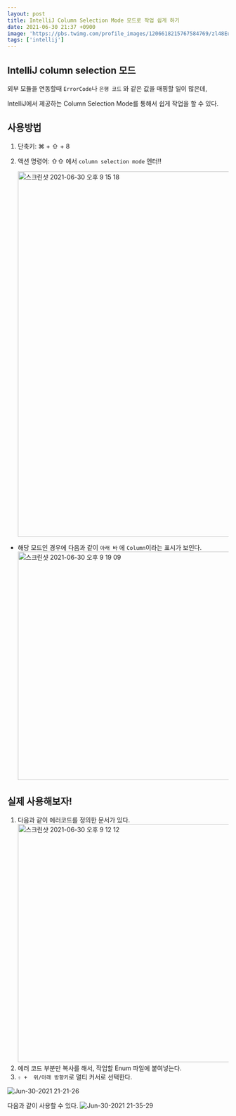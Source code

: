 ```yaml
---
layout: post
title: IntelliJ Column Selection Mode 모드로 작업 쉽게 하기
date: 2021-06-30 21:37 +0900
image: 'https://pbs.twimg.com/profile_images/1206618215767584769/zl48EuhC_400x400.jpg'
tags: ['intellij']
---
```

## IntelliJ column selection 모드 

외부 모듈을 연동할때 `ErrorCode`나 `은행 코드` 와 같은 값을 매핑할 일이 많은데, 

IntelliJ에서 제공하는 Column Selection Mode를 통해서 쉽게 작업을 할 수 있다. 



## 사용방법

1. 단축키: ⌘ + ⇧ + 8  

2. 액션 명령어: ⇧⇧ 에서 `column selection mode`  엔터!!

   <img width="830" alt="스크린샷 2021-06-30 오후 9 15 18" src="https://user-images.githubusercontent.com/28615416/123959670-64ff6a80-d9e9-11eb-9b40-1a1a3de37277.png">

- 해당 모드인 경우에 다음과 같이 `아래 바` 에 `Column`이라는 표시가 보인다.
  <img width="519" alt="스크린샷 2021-06-30 오후 9 19 09" src="https://user-images.githubusercontent.com/28615416/123959676-65980100-d9e9-11eb-8737-2a9b0e7f85f0.png">



## 실제 사용해보자!

1. 다음과 같이 에러코드를 정의한 문서가 있다. 
   <img width="541" alt="스크린샷 2021-06-30 오후 9 12 12" src="https://user-images.githubusercontent.com/28615416/123959511-384b5300-d9e9-11eb-8511-c1bd375aa420.png">
2. 에러 코드 부분만 복사를 해서, 작업할 Enum 파일에 붙여넣는다. 
3.  `⇧ +  위/아래 방향키`로 멀티 커서로 선택한다.

![Jun-30-2021 21-21-26](https://user-images.githubusercontent.com/28615416/123959833-924c1880-d9e9-11eb-8473-f5237a33ff13.gif)

다음과 같이 사용할 수 있다.
![Jun-30-2021 21-35-29](https://user-images.githubusercontent.com/28615416/123961293-27034600-d9eb-11eb-98a5-0d20fd8fbc21.gif)

